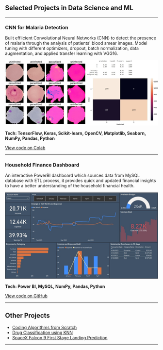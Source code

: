 ## Selected Projects in Data Science and ML

---

### CNN for Malaria Detection

Built effiicient Convolutional Neural Networks (CNN) to detect the presence of malaria through the analysis of patients' blood smear images. Model tuning with different optimizers, dropout, batch normalization, data augmentation, and applied transfer learning with VGG16.

<img src="images/combined.jpg?raw=true/">

**Tech: TensorFlow, Keras, Scikit-learn, OpenCV, Matplotlib, Seaborn, NumPy, Pandas, Python**

[View code on Colab](https://colab.research.google.com/drive/12d3lBN9uQWn8zr_LBGY56BypIHqdqP_a?usp=sharing)

---

### Household Finance Dashboard
An interactive PowerBI dashboard which sources data from MySQL database with ETL process, it provides quick and updated financial insights to have a better understanding of the household financial health.

<img src="images/dashboard_preview.jpg?raw=true"/>

**Tech: Power BI, MySQL, NumPy, Pandas, Python**

[View code on GitHub](https://github.com/Kevin-qt/Household-Finance-Dashboard)

---


## Other Projects

- [Coding Algorithms from Scratch](https://github.com/Kevin-qt/Coding-Algorithms-from-Scratch)
- [Drug Classification using KNN](https://github.com/Kevin-qt/DrugABC-Classification)
- [SpaceX Falcon 9 First Stage Landing Prediction](https://github.com/Kevin-qt/SpaceX-Falcon-9-First-Stage-Landing-Prediction)

---
